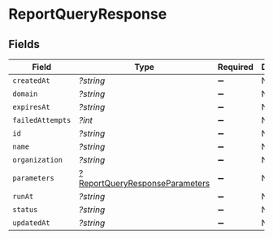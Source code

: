 # ReportQueryResponse


## Fields

| Field                                                                                  | Type                                                                                   | Required                                                                               | Description                                                                            |
| -------------------------------------------------------------------------------------- | -------------------------------------------------------------------------------------- | -------------------------------------------------------------------------------------- | -------------------------------------------------------------------------------------- |
| `createdAt`                                                                            | *?string*                                                                              | :heavy_minus_sign:                                                                     | N/A                                                                                    |
| `domain`                                                                               | *?string*                                                                              | :heavy_minus_sign:                                                                     | N/A                                                                                    |
| `expiresAt`                                                                            | *?string*                                                                              | :heavy_minus_sign:                                                                     | N/A                                                                                    |
| `failedAttempts`                                                                       | *?int*                                                                                 | :heavy_minus_sign:                                                                     | N/A                                                                                    |
| `id`                                                                                   | *?string*                                                                              | :heavy_minus_sign:                                                                     | N/A                                                                                    |
| `name`                                                                                 | *?string*                                                                              | :heavy_minus_sign:                                                                     | N/A                                                                                    |
| `organization`                                                                         | *?string*                                                                              | :heavy_minus_sign:                                                                     | N/A                                                                                    |
| `parameters`                                                                           | [?ReportQueryResponseParameters](../../models/shared/ReportQueryResponseParameters.md) | :heavy_minus_sign:                                                                     | N/A                                                                                    |
| `runAt`                                                                                | *?string*                                                                              | :heavy_minus_sign:                                                                     | N/A                                                                                    |
| `status`                                                                               | *?string*                                                                              | :heavy_minus_sign:                                                                     | N/A                                                                                    |
| `updatedAt`                                                                            | *?string*                                                                              | :heavy_minus_sign:                                                                     | N/A                                                                                    |